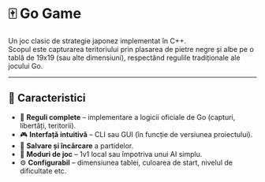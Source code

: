 # 🀄 Go Game

Un joc clasic de strategie japonez implementat în C++.  
Scopul este capturarea teritoriului prin plasarea de pietre negre și albe pe o tablă de 19x19 (sau alte dimensiuni), respectând regulile tradiționale ale jocului Go.

---

## 🧩 Caracteristici

- 🧠 **Reguli complete** – implementare a logicii oficiale de Go (capturi, libertăți, teritorii).  
- 🎮 **Interfață intuitivă** – CLI sau GUI (în funcție de versiunea proiectului).  
- 💾 **Salvare și încărcare** a partidelor.  
- 👥 **Moduri de joc** – 1v1 local sau împotriva unui AI simplu.  
- ⚙️ **Configurabil** – dimensiunea tablei, culoarea de start, nivelul de dificultate etc.

